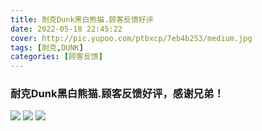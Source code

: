```yaml
---
title: 耐克Dunk黑白熊猫.顾客反馈好评
date: 2022-05-18 22:45:22
cover: http://pic.yupoo.com/ptbxcp/7eb4b253/medium.jpg
tags: [耐克,DUNK]
categories: [顾客反馈]
---
```


###  耐克Dunk黑白熊猫.顾客反馈好评，感谢兄弟！
![](http://pic.yupoo.com/ptbxcp/7f6f7f66/7afa9fdc.jpg)
![](http://pic.yupoo.com/ptbxcp/8a9776cf/a62de038.jpg)
![](http://pic.yupoo.com/ptbxcp/7eb4b253/24b5bbf9.jpg)
